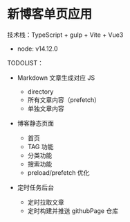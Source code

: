 # 新博客单页应用

技术栈：TypeScript + gulp + Vite + Vue3

- node: v14.12.0

TODOLIST：

- Markdown 文章生成对应 JS
  - directory
  - 所有文章内容（prefetch）
  - 单独文章内容

- 博客静态页面
  - 首页
  - TAG 功能
  - 分类功能
  - 搜索功能
  - preload/prefetch 优化

- 定时任务后台
  - 定时拉取文章
  - 定时构建并推送 githubPage 仓库
